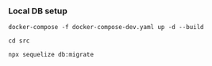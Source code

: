 ### Local DB setup

```
docker-compose -f docker-compose-dev.yaml up -d --build
```

`cd src`

`npx sequelize db:migrate`
